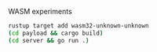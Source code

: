 WASM experiments

```sh
rustup target add wasm32-unknown-unknown
(cd payload && cargo build)
(cd server && go run .)
```
